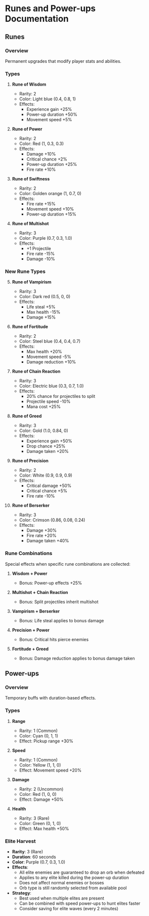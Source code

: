 # Runes and Power-ups Documentation

## Runes

### Overview
Permanent upgrades that modify player stats and abilities.

### Types

1. **Rune of Wisdom**
   - Rarity: 2
   - Color: Light blue (0.4, 0.8, 1)
   - Effects:
     - Experience gain +25%
     - Power-up duration +50%
     - Movement speed +5%

2. **Rune of Power**
   - Rarity: 2
   - Color: Red (1, 0.3, 0.3)
   - Effects:
     - Damage +10%
     - Critical chance +2%
     - Power-up duration +25%
     - Fire rate +10%

3. **Rune of Swiftness**
   - Rarity: 2
   - Color: Golden orange (1, 0.7, 0)
   - Effects:
     - Fire rate +15%
     - Movement speed +10%
     - Power-up duration +15%

4. **Rune of Multishot**
   - Rarity: 3
   - Color: Purple (0.7, 0.3, 1.0)
   - Effects:
     - +1 Projectile
     - Fire rate -15%
     - Damage -10%

### New Rune Types

5. **Rune of Vampirism**
   - Rarity: 3
   - Color: Dark red (0.5, 0, 0)
   - Effects:
     - Life steal +5%
     - Max health -15%
     - Damage +15%

6. **Rune of Fortitude**
   - Rarity: 2
   - Color: Steel blue (0.4, 0.4, 0.7)
   - Effects:
     - Max health +20%
     - Movement speed -5%
     - Damage reduction +10%

7. **Rune of Chain Reaction**
   - Rarity: 3
   - Color: Electric blue (0.3, 0.7, 1.0)
   - Effects:
     - 20% chance for projectiles to split
     - Projectile speed -10%
     - Mana cost +25%

8. **Rune of Greed**
   - Rarity: 3
   - Color: Gold (1.0, 0.84, 0)
   - Effects:
     - Experience gain +50%
     - Drop chance +25%
     - Damage taken +20%

9. **Rune of Precision**
   - Rarity: 2
   - Color: White (0.9, 0.9, 0.9)
   - Effects:
     - Critical damage +50%
     - Critical chance +5%
     - Fire rate -10%

10. **Rune of Berserker**
    - Rarity: 3
    - Color: Crimson (0.86, 0.08, 0.24)
    - Effects:
      - Damage +30%
      - Fire rate +20%
      - Damage taken +40%

### Rune Combinations
Special effects when specific rune combinations are collected:

1. **Wisdom + Power**
   - Bonus: Power-up effects +25%

2. **Multishot + Chain Reaction**
   - Bonus: Split projectiles inherit multishot

3. **Vampirism + Berserker**
   - Bonus: Life steal applies to bonus damage

4. **Precision + Power**
   - Bonus: Critical hits pierce enemies

5. **Fortitude + Greed**
   - Bonus: Damage reduction applies to bonus damage taken

## Power-ups

### Overview
Temporary buffs with duration-based effects.

### Types

1. **Range**
   - Rarity: 1 (Common)
   - Color: Cyan (0, 1, 1)
   - Effect: Pickup range +30%

2. **Speed**
   - Rarity: 1 (Common)
   - Color: Yellow (1, 1, 0)
   - Effect: Movement speed +20%

3. **Damage**
   - Rarity: 2 (Uncommon)
   - Color: Red (1, 0, 0)
   - Effect: Damage +50%

4. **Health**
   - Rarity: 3 (Rare)
   - Color: Green (0, 1, 0)
   - Effect: Max health +50%

### Elite Harvest
- **Rarity**: 3 (Rare)
- **Duration**: 60 seconds
- **Color**: Purple (0.7, 0.3, 1.0)
- **Effects**:
  - All elite enemies are guaranteed to drop an orb when defeated
  - Applies to any elite killed during the power-up duration
  - Does not affect normal enemies or bosses
  - Orb type is still randomly selected from available pool
- **Strategy**:
  - Best used when multiple elites are present
  - Can be combined with speed power-ups to hunt elites faster
  - Consider saving for elite waves (every 2 minutes)

